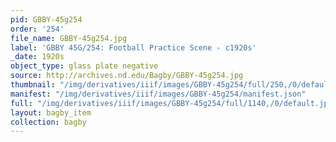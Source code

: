 ```yaml
---
pid: GBBY-45g254
order: '254'
file_name: GBBY-45g254.jpg
label: 'GBBY 45G/254: Football Practice Scene - c1920s'
_date: 1920s
object_type: glass plate negative
source: http://archives.nd.edu/Bagby/GBBY-45g254.jpg
thumbnail: "/img/derivatives/iiif/images/GBBY-45g254/full/250,/0/default.jpg"
manifest: "/img/derivatives/iiif/images/GBBY-45g254/manifest.json"
full: "/img/derivatives/iiif/images/GBBY-45g254/full/1140,/0/default.jpg"
layout: bagby_item
collection: bagby
---
```

